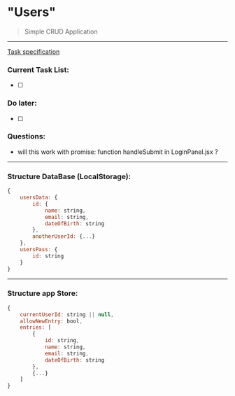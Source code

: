 # "Users"
> Simple CRUD Application
***

[Task specification](./SPECIFICATION.md)

### Current Task List:
- [ ]

### Do later:
- [ ]

### Questions:
- will this work with promise: function handleSubmit in LoginPanel.jsx ?

***

### Structure DataBase (LocalStorage):

```javascript
{
	usersData: {
		id: {
			name: string,
			email: string,
			dateOfBirth: string
		},
		anotherUserId: {...}
	},
	usersPass: {
		id: string
	}
}
```

***

### Structure app Store:

```javascript
{
	currentUserId: string || null,
	allowNewEntry: bool,
	entries: [
		{
			id: string,
			name: string,
			email: string,
			dateOfBirth: string
		},
		{...}
	]
}
```